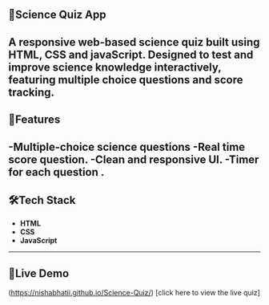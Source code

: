 ## 🔭Science Quiz App
A responsive web-based science quiz built using **HTML, CSS and javaScript**. Designed to test and improve science knowledge interactively,
featuring multiple choice questions and score tracking.
---
## 🚀Features 
-Multiple-choice science questions
-Real time score question.
-Clean and responsive UI.
-Timer for each question .
---
## 🛠Tech Stack
- **HTML**
- **CSS**
- **JavaScript**
----
## 🧨Live Demo
(https://nishabhatii.github.io/Science-Quiz/)
[click here to view the live quiz]
